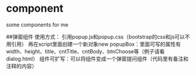 # component
some components for me

##弹窗组件
使用方式：
引用popup.js和popup.css（bootstrap的css和js可以不用引用）
再在script里面创建一个新对象new popupBox：里面可写的属性有width、height、title、cntTitle、cntBody、btnChoose等（例子请看dialog.html）
组件可扩写：可以将组件变成一个弹窗提问组件（代码里有备注和注释的内容）
